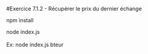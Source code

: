 #Exercice 7.1.2 - Récupérer le prix du dernier échange<br>

npm install<br>

node index.js <symbol><br>
<br>
Ex: node index.js  bteur<br>

<br>
